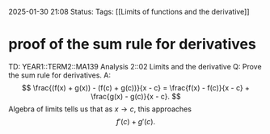 2025-01-30 21:08
Status: 
Tags: [[Limits of functions and the derivative]]
# proof of the sum rule for derivatives

TD: YEAR1::TERM2::MA139 Analysis 2::02 Limits and the derivative
Q: Prove the sum rule for derivatives.
A: $$
\frac{(f(x) + g(x)) - (f(c) + g(c))}{x - c} = \frac{f(x) - f(c)}{x - c} + \frac{g(x) - g(c)}{x - c}.
$$
Algebra of limits tells us that as $x \to c$, this approaches
$$
f'(c) + g'(c).
$$
<!--ID: 1738271666142-->

